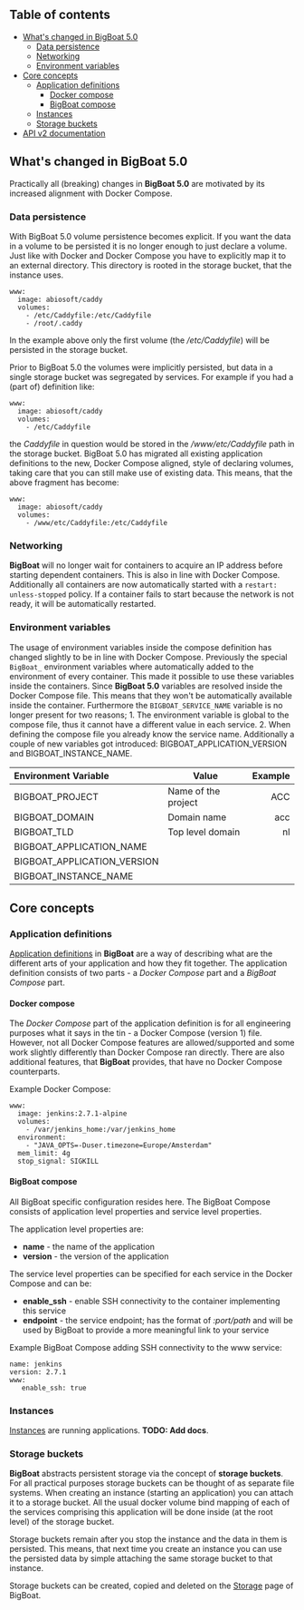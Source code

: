 ## Table of contents
  - [What's changed in BigBoat 5.0](#whats-changed-in-bigboat-50)
    - [Data persistence](#data-persistence)
    - [Networking](#networking)
    - [Environment variables](#environment-variables)
  - [Core concepts](#core-concepts)
    - [Application definitions](#application-definitions)
      - [Docker compose](#docker-compose)
      - [BigBoat compose](#bigboat-compose)
    - [Instances](#instances)
    - [Storage buckets](#storage-buckets)
  - [<a href="/docs/api/v2" target="_blank">API v2 documentation</a>](#api)

## What's changed in BigBoat 5.0
Practically all (breaking) changes in **BigBoat 5.0** are motivated by its increased alignment with Docker Compose.
### Data persistence
With BigBoat 5.0 volume persistence becomes explicit. If you want the data in a volume to be persisted it is no longer enough to just declare a volume. Just like with Docker and Docker Compose you have to explicitly map it to an external directory. This directory is rooted in the storage bucket, that the instance uses.
```
www:
  image: abiosoft/caddy
  volumes:
    - /etc/Caddyfile:/etc/Caddyfile
    - /root/.caddy
```
In the example above only the first volume (the */etc/Caddyfile*) will be persisted in the storage bucket.

Prior to BigBoat 5.0 the volumes were implicitly persisted, but data in a single storage bucket was segregated by services. For example if you had a (part of) definition like:
```
www:
  image: abiosoft/caddy
  volumes:
    - /etc/Caddyfile
```
the *Caddyfile* in question would be stored in the */www/etc/Caddyfile* path in the storage bucket. BigBoat 5.0 has migrated all existing application definitions to the new, Docker Compose aligned, style of declaring volumes, taking care that you can still make use of existing data. This means, that the above fragment has become:
```
www:
  image: abiosoft/caddy
  volumes:
    - /www/etc/Caddyfile:/etc/Caddyfile
```

### Networking
**BigBoat** will no longer wait for containers to acquire an IP address before starting dependent containers. This is also in line with Docker Compose. Additionally all containers are now automatically started with a `restart: unless-stopped` policy. If a container fails to start because the network is not ready, it will be automatically restarted.

### Environment variables
The usage of environment variables inside the compose definition has changed slightly to be in line with Docker Compose.
Previously the special `BigBoat_` environment variables where automatically added to the environment of every container. This made it possible to use these variables inside the containers. Since **BigBoat 5.0** variables are resolved inside the Docker Compose file. This means that they won't be automatically available inside the container.
Furthermore the `BIGBOAT_SERVICE_NAME` variable is no longer present for two reasons; 1. The environment variable is global to the compose file, thus it cannot have a different value in each service. 2. When defining the compose file you already know the service name.
Additionally a couple of new variables got introduced: BIGBOAT_APPLICATION_VERSION and BIGBOAT_INSTANCE_NAME.

| Environment Variable  | Value                      |  Example |
|:----------------------|----------------------------|---------:|
|BIGBOAT_PROJECT        | Name of the project        | ACC      |
|BIGBOAT_DOMAIN         | Domain name                | acc      |
|BIGBOAT_TLD            | Top level domain           | nl       |
|BIGBOAT_APPLICATION_NAME | ||
|BIGBOAT_APPLICATION_VERSION || |
|BIGBOAT_INSTANCE_NAME | |||


## Core concepts

### Application definitions
[Application definitions](/apps) in **BigBoat** are a way of describing what are the different arts of your application and how they fit together. The application definition consists of two parts - a *Docker Compose* part and a *BigBoat Compose* part.

#### Docker compose
The *Docker Compose* part of the application definition is for all engineering purposes what it says in the tin - a Docker Compose (version 1) file. However, not all Docker Compose features are allowed/supported and some work slightly differently than Docker Compose ran directly. There are also additional features, that **BigBoat** provides, that have no Docker Compose counterparts.

Example Docker Compose:
```
www:
  image: jenkins:2.7.1-alpine
  volumes:
    - /var/jenkins_home:/var/jenkins_home
  environment:
    - "JAVA_OPTS=-Duser.timezone=Europe/Amsterdam"
  mem_limit: 4g
  stop_signal: SIGKILL
```

#### BigBoat compose
All BigBoat specific configuration resides here. The BigBoat Compose consists of application level properties and service level properties.

The application level properties are:

  - **name** - the name of the application
  - **version** - the version of the application

The service level properties can be specified for each service in the Docker Compose and can be:

  - **enable_ssh** - enable SSH connectivity to the container implementing this service
  - **endpoint** - the service endpoint; has the format of *:port/path* and will be used by BigBoat to provide a more meaningful link to your service


  Example BigBoat Compose adding SSH connectivity to the www service:
```
name: jenkins
version: 2.7.1
www:
   enable_ssh: true
```

### Instances
[Instances](/instances) are running applications. **TODO: Add docs**.

### Storage buckets
**BigBoat** abstracts persistent storage via the concept of **storage buckets**. For all practical purposes storage buckets can be thought of as separate file systems. When creating an instance (starting an application) you can attach it to a storage bucket. All the usual docker volume bind mapping of each of the services comprising this application will be done inside (at the root level) of the storage bucket.

Storage buckets remain after you stop the instance and the data in them is persisted. This means, that next time you create an instance you can use the persisted data by simple attaching the same storage bucket to that instance.

Storage buckets can be created, copied and deleted on the [Storage](/storage) page of BigBoat.
